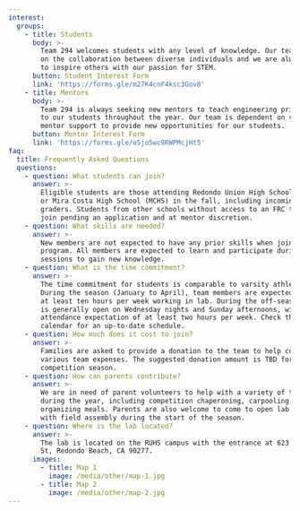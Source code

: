 ```yaml
---
interest:
  groups:
    - title: Students
      body: >-
        Team 294 welcomes students with any level of knowledge. Our team thrives
        on the collaboration between diverse individuals and we are always eager
        to inspire others with our passion for STEM.
      button: Student Interest Form
      link: 'https://forms.gle/m27K4cnF4ksc3Gov8'
    - title: Mentors
      body: >-
        Team 294 is always seeking new mentors to teach engineering principles
        to our students throughout the year. Our team is dependent on volunteer
        mentor support to provide new opportunities for our students.
      button: Mentor Interest Form
      link: 'https://forms.gle/o5jo5wc9RWPMcjHt5'
faq:
  title: Frequently Asked Questions
  questions:
    - question: What students can join?
      answer: >-
        Eligible students are those attending Redondo Union High School (RUHS)
        or Mira Costa High School (MCHS) in the fall, including incoming 9th
        graders. Students from other schools without access to an FRC team may
        join pending an application and at mentor discretion.
    - question: What skills are needed?
      answer: >-
        New members are not expected to have any prior skills when joining the
        program. All members are expected to learn and participate during lab
        sessions to gain new knowledge.
    - question: What is the time commitment?
      answer: >-
        The time commitment for students is comparable to varsity athletics.
        During the season (January to April), team members are expected to spend
        at least ten hours per week working in lab. During the off-season, lab
        is generally open on Wednesday nights and Sunday afternoons, with an
        attendance expectation of at least two hours per week. Check the
        calendar for an up-to-date schedule.
    - question: How much does it cost to join?
      answer: >-
        Families are asked to provide a donation to the team to help cover
        various team expenses. The suggested donation amount is TBD for the 2025
        competition season.
    - question: How can parents contribute?
      answer: >-
        We are in need of parent volunteers to help with a variety of tasks
        during the year, including competition chaperoning, carpooling, and
        organizing meals. Parents are also welcome to come to open lab to help
        with field assembly during the start of the season.
    - question: Where is the lab located?
      answer: >-
        The lab is located on the RUHS campus with the entrance at 623 Diamond
        St, Redondo Beach, CA 90277.
      images:
        - title: Map 1
          image: /media/other/map-1.jpg
        - title: Map 2
          image: /media/other/map-2.jpg
---
```


